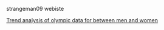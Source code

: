 strangeman09 webiste

[Trend analysis of olympic data for between men and women](geekathon-notebook.md)
